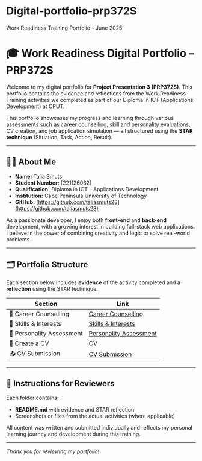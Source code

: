 # Digital-portfolio-prp372S
Work Readiness Training Portfolio - June 2025
# 🎓 Work Readiness Digital Portfolio – PRP372S

Welcome to my digital portfolio for **Project Presentation 3 (PRP372S)**. This portfolio contains the evidence and reflections from the Work Readiness Training activities we completed as part of our Diploma in ICT (Applications Development) at CPUT.

This portfolio showcases my progress and learning through various assessments such as career counselling, skill and personality evaluations, CV creation, and job application simulation — all structured using the **STAR technique** (Situation, Task, Action, Result).

---

## 👩‍🎓 About Me

- **Name:** Talia Smuts  
- **Student Number:** [221126082]  
- **Qualification:** Diploma in ICT – Applications Development  
- **Institution:** Cape Peninsula University of Technology  
- **GitHub:** [https://github.com/taliasmuts28](https://github.com/taliasmuts28)  

As a passionate developer, I enjoy both **front-end** and **back-end** development, with a growing interest in building full-stack web applications. I believe in the power of combining creativity and logic to solve real-world problems.

---

## 🗂️ Portfolio Structure

Each section below includes **evidence** of the activity completed and a **reflection** using the STAR technique.

| Section                  | Link                                      |
|--------------------------|-------------------------------------------|
| 📘 Career Counselling    | [Career Counselling](./Career-counselling/) |
| 🧠 Skills & Interests     | [Skills & Interests](./skills-interests/)   |
| 🌟 Personality Assessment | [Personality Assessment](./personality-assessment/) |
| 📄 Create a CV           | [CV](./cv/)                               |
| 📤 CV Submission         | [CV Submission](./CV-submission/)         |


---

## 📌 Instructions for Reviewers

Each folder contains:
- **README.md** with evidence and STAR reflection  
- Screenshots or files from the actual activities (where applicable)

All content was written and submitted individually and reflects my personal learning journey and development during this training.

---

_Thank you for reviewing my portfolio!_
